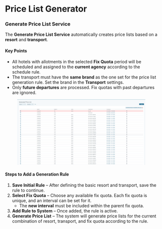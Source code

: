 # Price List Generator

### Generate Price List Service <a href="#generate-price-list-service" id="generate-price-list-service"></a>

The **Generate Price List Service** automatically creates price lists based on a **resort** and **transport**.

#### Key Points

* All hotels with allotments in the selected **Fix Quota** period will be scheduled and assigned to the **current agency** according to the schedule rule.
* The transport must have the **same brand** as the one set for the price list generation rule. Set the brand in the **Transport** settings.
* Only **future departures** are processed. Fix quotas with past departures are ignored.

<figure><img src=".gitbook/assets/image (2) (1).png" alt=""><figcaption></figcaption></figure>

#### Steps to Add a Generation Rule

1. **Save Initial Rule** – After defining the basic resort and transport, save the rule to continue.
2. **Select Fix Quota** – Choose any available fix quota. Each fix quota is unique, and an interval can be set for it.
   * The **new interval** must be included within the parent fix quota.
3. **Add Rule to System** – Once added, the rule is active.
4. **Generate Price List** – The system will generate price lists for the current combination of resort, transport, and fix quota according to the rule.
